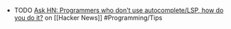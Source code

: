 - TODO [Ask HN: Programmers who don't use autocomplete/LSP, how do you do it?](https://news.ycombinator.com/item?id=42492508) on [[Hacker News]] #Programming/Tips